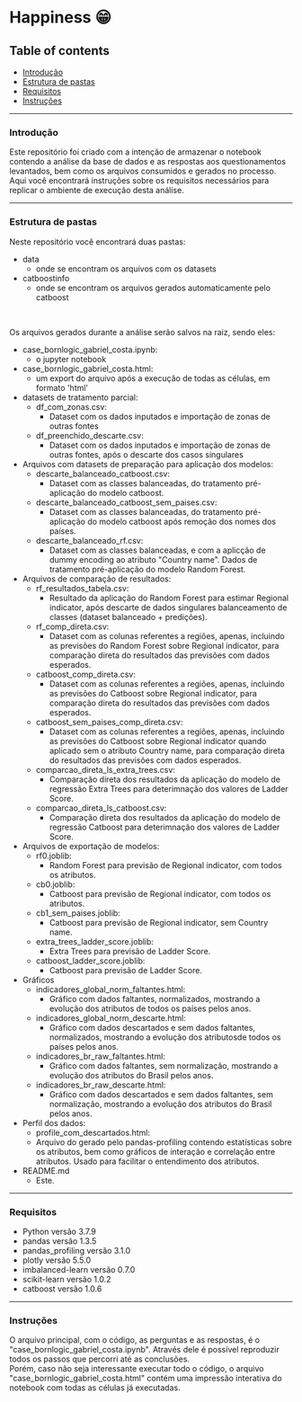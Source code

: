 # Happiness :grin:

## Table of contents

- [Introdução](#introdução)
- [Estrutura de pastas](#estrutura-de-pastas)
- [Requisitos](#requisitos)
- [Instruções](#instruções)

---
### Introdução

Este repositório foi criado com a intenção de armazenar o notebook contendo a análise da base de dados e as respostas aos questionamentos levantados, bem como os arquivos consumidos e gerados no processo.
Aqui você encontrará instruções sobre os requisitos necessários para replicar o ambiente de execução desta análise.

---

### Estrutura de pastas
Neste repositório você encontrará duas pastas:
- data
  - onde se encontram os arquivos com os datasets
- catboostinfo
  - onde se encontram os arquivos gerados automaticamente pelo catboost
<br>

Os arquivos gerados durante a análise serão salvos na raiz, sendo eles:
- case_bornlogic_gabriel_costa.ipynb:
  - o jupyter notebook
- case_bornlogic_gabriel_costa.html:  
  - um export do arquivo após a execução de todas as células, em formato 'html'
- datasets de tratamento parcial:
  - df_com_zonas.csv:
    - Dataset com os dados inputados e importação de zonas de outras fontes
  - df_preenchido_descarte.csv:
    - Dataset com os dados inputados e importação de zonas de outras fontes, após o descarte dos casos singulares
- Arquivos com datasets de preparação para aplicação dos modelos:
  - descarte_balanceado_catboost.csv:
    - Dataset com as classes balanceadas, do tratamento pré-aplicação do modelo catboost.
  - descarte_balanceado_catboost_sem_paises.csv:
    - Dataset com as classes balanceadas, do tratamento pré-aplicação do modelo catboost após remoção dos nomes dos países.
  - descarte_balanceado_rf.csv:
    - Dataset com as classes balanceadas, e com a aplicção de dummy encoding ao atributo "Country name". Dados de tratamento pré-aplicação do modelo Random Forest.
- Arquivos de comparação de resultados:
  - rf_resultados_tabela.csv:
    - Resultado da aplicação do Random Forest para estimar Regional indicator, após descarte de dados singulares balanceamento de classes (dataset balanceado + predições).
  - rf_comp_direta.csv:
    - Dataset com as colunas referentes a regiões, apenas, incluindo as previsões do Random Forest sobre Regional indicator, para comparação direta do resultados das previsões com dados esperados.
  - catboost_comp_direta.csv:
    - Dataset com as colunas referentes a regiões, apenas, incluindo as previsões do Catboost sobre Regional indicator, para comparação direta do resultados das previsões com dados esperados.
  - catboost_sem_paises_comp_direta.csv:
    - Dataset com as colunas referentes a regiões, apenas, incluindo as previsões do Catboost sobre Regional indicator quando aplicado sem o atributo Country name, para comparação direta do resultados das previsões com dados esperados.
  - comparcao_direta_ls_extra_trees.csv:
    - Comparação direta dos resultados da aplicação do modelo de regressão Extra Trees para deterimnação dos valores de Ladder Score.
  - comparcao_direta_ls_catboost.csv:
    - Comparação direta dos resultados da aplicação do modelo de regressão Catboost para deterimnação dos valores de Ladder Score.
- Arquivos de exportação de modelos:
  - rf0.joblib:
    - Random Forest para previsão de Regional indicator, com todos os atributos.
  - cb0.joblib:
    - Catboost para previsão de Regional indicator, com todos os atributos.
  - cb1_sem_paises.joblib:
    - Catboost para previsão de Regional indicator, sem Country name.
  - extra_trees_ladder_score.joblib:
    - Extra Trees para previsão de Ladder Score.
  - catboost_ladder_score.joblib:
    - Catboost para previsão de Ladder Score.
- Gráficos
  - indicadores_global_norm_faltantes.html:
    - Gráfico com dados faltantes, normalizados, mostrando a evolução dos atributos de todos os países pelos anos.
  - indicadores_global_norm_descarte.html:
    - Gráfico com dados descartados e sem dados faltantes, normalizados, mostrando a evolução dos atributosde todos os países pelos anos.
  - indicadores_br_raw_faltantes.html:
    - Gráfico com dados faltantes, sem normalização, mostrando a evolução dos atributos do Brasil pelos anos.
  - indicadores_br_raw_descarte.html:
    - Gráfico com dados descartados e sem dados faltantes, sem normalização, mostrando a evolução dos atributos do Brasil pelos anos.
- Perfil dos dados:
  -  profile_com_descartados.html:
    -  Arquivo do gerado pelo pandas-profiling contendo estatísticas sobre os atributos, bem como gráficos de interação e correlação entre atributos. Usado para facilitar o entendimento dos atributos.
- README.md
  - Este.

---
### Requisitos
- Python versão 3.7.9
- pandas versão 1.3.5
- pandas_profiling versão 3.1.0
- plotly versão 5.5.0
- imbalanced-learn versão 0.7.0
- scikit-learn versão 1.0.2
- catboost versão 1.0.6
---

### Instruções
O arquivo principal, com o código, as perguntas e as respostas, é o "case_bornlogic_gabriel_costa.ipynb". Através dele é possível reproduzir todos os passos que percorri até as conclusões.<br>
Porém, caso não seja interessante executar todo o código, o arquivo "case_bornlogic_gabriel_costa.html" contém uma impressão interativa do notebook com todas as células já executadas.



